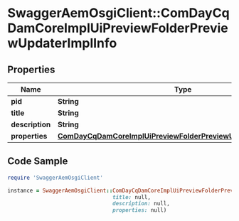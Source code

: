 # SwaggerAemOsgiClient::ComDayCqDamCoreImplUiPreviewFolderPreviewUpdaterImplInfo

## Properties

Name | Type | Description | Notes
------------ | ------------- | ------------- | -------------
**pid** | **String** |  | [optional] 
**title** | **String** |  | [optional] 
**description** | **String** |  | [optional] 
**properties** | [**ComDayCqDamCoreImplUiPreviewFolderPreviewUpdaterImplProperties**](ComDayCqDamCoreImplUiPreviewFolderPreviewUpdaterImplProperties.md) |  | [optional] 

## Code Sample

```ruby
require 'SwaggerAemOsgiClient'

instance = SwaggerAemOsgiClient::ComDayCqDamCoreImplUiPreviewFolderPreviewUpdaterImplInfo.new(pid: null,
                                 title: null,
                                 description: null,
                                 properties: null)
```


